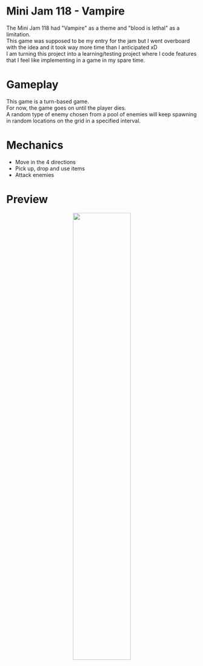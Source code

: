 # Mini Jam 118 - Vampire
 The Mini Jam 118 had "Vampire" as a theme and "blood is lethal" as a limitation.  
 This game was supposed to be my entry for the jam but I went overboard with the idea and it took way more time than I anticipated xD  
 I am turning this project into a learning/testing project where I code features that I feel like implementing in a game in my spare time.
   
# Gameplay
This game is a turn-based game.  
For now, the game goes on until the player dies.  
A random type of enemy chosen from a pool of enemies will keep spawning in random locations on the grid in a specified interval.

# Mechanics
- Move in the 4 directions
- Pick up, drop and use items
- Attack enemies

# Preview
<p align="center">
  <img src="https://github.com/MiTsSsS/Mini-Jam-118-Vampire/blob/main/MiniJam118Preview.gif" width = 55%; height=55% />
</p>
